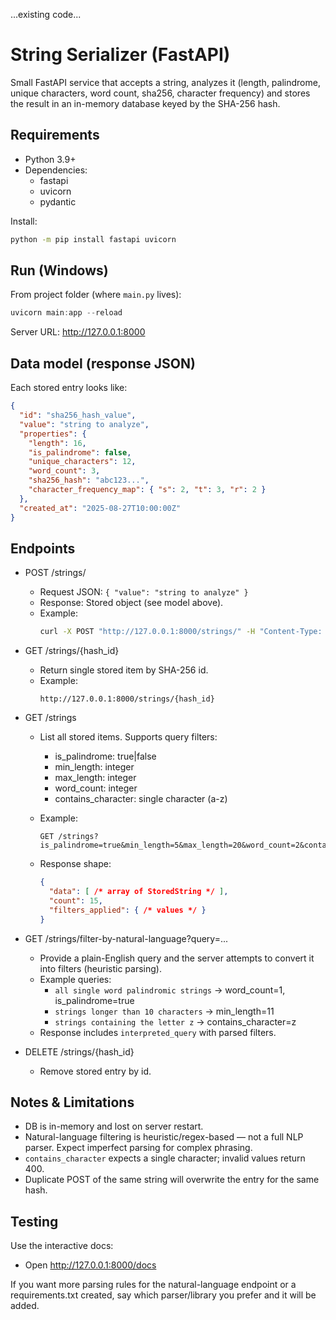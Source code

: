 ...existing code...

# String Serializer (FastAPI)

Small FastAPI service that accepts a string, analyzes it (length, palindrome, unique characters, word count, sha256, character frequency) and stores the result in an in-memory database keyed by the SHA-256 hash.

## Requirements
- Python 3.9+
- Dependencies:
  - fastapi
  - uvicorn
  - pydantic

Install:
```bash
python -m pip install fastapi uvicorn
```

## Run (Windows)
From project folder (where `main.py` lives):
```powershell
uvicorn main:app --reload
```
Server URL: http://127.0.0.1:8000

## Data model (response JSON)
Each stored entry looks like:
```json
{
  "id": "sha256_hash_value",
  "value": "string to analyze",
  "properties": {
    "length": 16,
    "is_palindrome": false,
    "unique_characters": 12,
    "word_count": 3,
    "sha256_hash": "abc123...",
    "character_frequency_map": { "s": 2, "t": 3, "r": 2 }
  },
  "created_at": "2025-08-27T10:00:00Z"
}
```

## Endpoints

- POST /strings/
  - Request JSON: `{ "value": "string to analyze" }`
  - Response: Stored object (see model above).
  - Example:
    ```bash
    curl -X POST "http://127.0.0.1:8000/strings/" -H "Content-Type: application/json" -d "{\"value\":\"string to analyze\"}"
    ```

- GET /strings/{hash_id}
  - Return single stored item by SHA-256 id.
  - Example:
    ```
    http://127.0.0.1:8000/strings/{hash_id}
    ```

- GET /strings
  - List all stored items. Supports query filters:
    - is_palindrome: true|false
    - min_length: integer
    - max_length: integer
    - word_count: integer
    - contains_character: single character (a-z)
  - Example:
    ```
    GET /strings?is_palindrome=true&min_length=5&max_length=20&word_count=2&contains_character=a
    ```

  - Response shape:
    ```json
    {
      "data": [ /* array of StoredString */ ],
      "count": 15,
      "filters_applied": { /* values */ }
    }
    ```

- GET /strings/filter-by-natural-language?query=...
  - Provide a plain-English query and the server attempts to convert it into filters (heuristic parsing).
  - Example queries:
    - `all single word palindromic strings` → word_count=1, is_palindrome=true
    - `strings longer than 10 characters` → min_length=11
    - `strings containing the letter z` → contains_character=z
  - Response includes `interpreted_query` with parsed filters.

- DELETE /strings/{hash_id}
  - Remove stored entry by id.

## Notes & Limitations
- DB is in-memory and lost on server restart.
- Natural-language filtering is heuristic/regex-based — not a full NLP parser. Expect imperfect parsing for complex phrasing.
- `contains_character` expects a single character; invalid values return 400.
- Duplicate POST of the same string will overwrite the entry for the same hash.

## Testing
Use the interactive docs:
- Open http://127.0.0.1:8000/docs

If you want more parsing rules for the natural-language endpoint or a requirements.txt created, say which parser/library you prefer and it will be added.